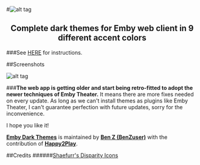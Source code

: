 #![alt tag](https://cdn.rawgit.com/BenZuser/Emby-Dark-Themes-Resources/master/images/screenshots/Header%20Dark%20Themes.png)
<h2 align="center">Complete dark themes for Emby web client in 9 different accent colors</h2>

###See [HERE](https://benzuser.github.io/Emby-Web-Dark-Themes-CSS/) for instructions.

##Screenshots

![alt tag](https://cdn.rawgit.com/BenZuser/Emby-Dark-Themes-Resources/master/images/screenshots/Themes%20No%20Header.png)

###**The web app is getting older and start being retro-fitted to adopt the newer techniques of Emby Theater.** 
It means there are more fixes needed on every update. As long as we can't install themes as plugins like Emby Theater, I can't guarantee perfection with future updates, sorry for the inconvenience.

I hope you like it!

[**Emby Dark Themes**](https://benzuser.github.io/Emby-Web-Dark-Themes-CSS/) is maintained by [**Ben Z (BenZuser)**](https://github.com/BenZuser) with the contribution of [**Happy2Play**](https://github.com/Happy2Play).

##Credits
######[Shaefurr's Disparity Icons](http://emby.media/community/index.php?/topic/7413-shaefurrs-disparity-icons/)
